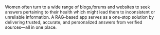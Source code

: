 Women often turn to a wide range of blogs,forums and websites to seek answers pertaining to their health which might lead them to inconsistent or unreliable information. A RAG-based app serves as a one-stop solution by delivering trusted, accurate, and personalized answers from verified sources—all in one place.
